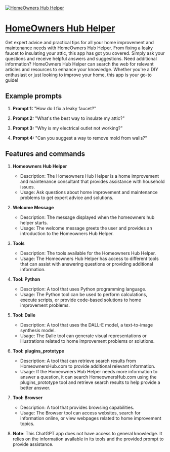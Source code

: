 [![HomeOwners Hub Helper](https://files.oaiusercontent.com/file-LVr63NTVOyH91ZaC5dkG2OJB?se=2123-10-17T17%3A18%3A46Z&sp=r&sv=2021-08-06&sr=b&rscc=max-age%3D31536000%2C%20immutable&rscd=attachment%3B%20filename%3Dfce17e5c-174a-4c75-b402-25402a21f5ea.png&sig=D5F9xBDOwivRsyg2KBQj6bwRrzIlnriRP5hb6GTiH7k%3D)](https://chat.openai.com/g/g-x8CEKv9PG-homeowners-hub-helper)

# [HomeOwners Hub Helper](https://chat.openai.com/g/g-x8CEKv9PG-homeowners-hub-helper)

Get expert advice and practical tips for all your home improvement and maintenance needs with HomeOwners Hub Helper. From fixing a leaky faucet to insulating your attic, this app has got you covered. Simply ask your questions and receive helpful answers and suggestions. Need additional information? HomeOwners Hub Helper can search the web for relevant articles and resources to enhance your knowledge. Whether you're a DIY enthusiast or just looking to improve your home, this app is your go-to guide!

## Example prompts

1. **Prompt 1:** "How do I fix a leaky faucet?"

2. **Prompt 2:** "What's the best way to insulate my attic?"

3. **Prompt 3:** "Why is my electrical outlet not working?"

4. **Prompt 4:** "Can you suggest a way to remove mold from walls?"

## Features and commands

1. **Homeowners Hub Helper**
   - Description: The Homeowners Hub Helper is a home improvement and maintenance consultant that provides assistance with household issues.
   - Usage: Ask questions about home improvement and maintenance problems to get expert advice and solutions.

2. **Welcome Message**
   - Description: The message displayed when the homeowners hub helper starts.
   - Usage: The welcome message greets the user and provides an introduction to the Homeowners Hub Helper.

3. **Tools**
   - Description: The tools available for the Homeowners Hub Helper.
   - Usage: The Homeowners Hub Helper has access to different tools that can assist with answering questions or providing additional information.

4. **Tool: Python**
   - Description: A tool that uses Python programming language.
   - Usage: The Python tool can be used to perform calculations, execute scripts, or provide code-based solutions to home improvement problems.

5. **Tool: Dalle**
   - Description: A tool that uses the DALL-E model, a text-to-image synthesis model.
   - Usage: The Dalle tool can generate visual representations or illustrations related to home improvement problems or solutions.

6. **Tool: plugins_prototype**
   - Description: A tool that can retrieve search results from HomeownersHub.com to provide additional relevant information.
   - Usage: If the Homeowners Hub Helper needs more information to answer a question, it can search HomeownersHub.com using the plugins_prototype tool and retrieve search results to help provide a better answer.

7. **Tool: Browser**
   - Description: A tool that provides browsing capabilities.
   - Usage: The Browser tool can access websites, search for information online, or view webpages related to home improvement topics.

8. **Note**: This ChatGPT app does not have access to general knowledge. It relies on the information available in its tools and the provided prompt to provide assistance.